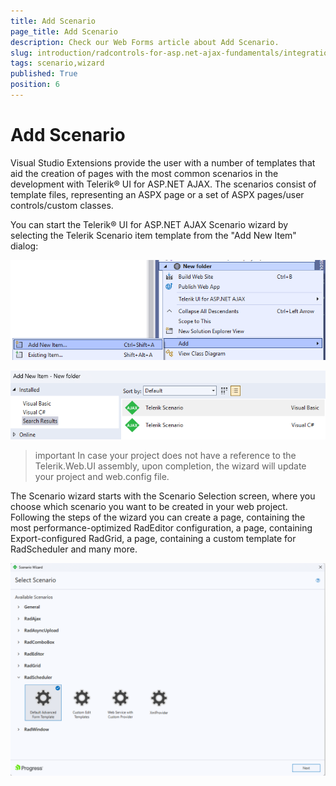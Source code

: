 ```yaml
---
title: Add Scenario
page_title: Add Scenario
description: Check our Web Forms article about Add Scenario.
slug: introduction/radcontrols-for-asp.net-ajax-fundamentals/integration-with-visual-studio/visual-studio-extensions/scenario-wizard
tags: scenario,wizard
published: True
position: 6
---
```


# Add Scenario




Visual Studio Extensions provide the user with a number of templates that aid the creation of pages with the most common scenarios in the development with Telerik® UI for ASP.NET AJAX. The scenarios consist of template files, representing an ASPX page or a set of ASPX pages/user controls/custom classes.

You can start the Telerik® UI for ASP.NET AJAX Scenario wizard by selecting the Telerik Scenario item template from the "Add New Item" dialog:

![New Item Context Menu](images/introduction-vsx_scenariowizard_newitem_menu.png)

![New Item Dialog](images/introduction-vsx_scenariowizard_newitem_dialog.png) 

>important In case your project does not have a reference to the Telerik.Web.UI assembly, upon completion, the wizard will update your project and web.config file.

The Scenario wizard starts with the Scenario Selection screen, where you choose which scenario you want to be created in your web project. Following the steps of the wizard you can create a page, containing the most performance-optimized RadEditor configuration, a page, containing Export-configured RadGrid, a page, containing a custom template for RadScheduler and many more.

![Scenario Wizard](images/introduction-vsx_scenariowizard.png)
